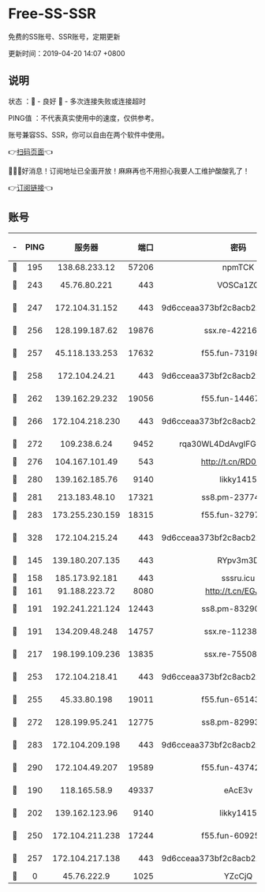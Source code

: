 # Free-SS-SSR

免费的SS账号、SSR账号，定期更新

更新时间：2019-04-20 14:07 +0800

## 说明

状态     ：🙂 - 良好 🙁 - 多次连接失败或连接超时

PING值   ：不代表真实使用中的速度，仅供参考。

账号兼容SS、SSR，你可以自由在两个软件中使用。

👉[扫码页面](https://liesauer.github.io/Free-SS-SSR/)👈

🎉🎉🎉好消息！订阅地址已全面开放！麻麻再也不用担心我要人工维护酸酸乳了！

👉[订阅链接](https://www.liesauer.net/yogurt/subscribe?ACCESS_TOKEN=DAYxR3mMaZAsaqUb)👈

## 账号

|-|PING|服务器|端口|密码|加密方式|区域|
|:----:|:----:|:-----:|-----:|:----:|:----:|:----:|
|🙂|195|138.68.233.12|57206|npmTCK|rc4-md5|US|
|🙂|243|45.76.80.221|443|VOSCa1ZG|aes-256-cfb|DE|
|🙂|247|172.104.31.152|443|9d6cceaa373bf2c8acb22e60b6a58be6|aes-256-cfb|US|
|🙂|256|128.199.187.62|19876|ssx.re-42216625|aes-256-cfb|SG|
|🙂|257|45.118.133.253|17632|f55.fun-73198331|aes-256-cfb|SG|
|🙂|258|172.104.24.21|443|9d6cceaa373bf2c8acb22e60b6a58be6|aes-256-cfb|US|
|🙂|262|139.162.29.232|19056|f55.fun-14467023|aes-256-cfb|SG|
|🙂|266|172.104.218.230|443|9d6cceaa373bf2c8acb22e60b6a58be6|aes-256-cfb|US|
|🙂|272|109.238.6.24|9452|rqa30WL4DdAvgIFG6Fs3znzTa|aes-256-cfb|FR|
|🙂|276|104.167.101.49|543|http://t.cn/RD0D7sx|rc4-md5|CA|
|🙂|280|139.162.185.76|9140|likky1415|aes-256-cfb|DE|
|🙂|281|213.183.48.10|17321|ss8.pm-23774464|rc4-md5|RU|
|🙂|283|173.255.230.159|18315|f55.fun-32797324|aes-256-cfb|US|
|🙂|328|172.104.215.24|443|9d6cceaa373bf2c8acb22e60b6a58be6|aes-256-cfb|US|
|🙂|145|139.180.207.135|443|RYpv3m3D|aes-256-cfb|JP|
|🙂|158|185.173.92.181|443|sssru.icu|rc4-md5|RU|
|🙂|161|91.188.223.72|8080|http://t.cn/EGJIyrl|rc4-md5|RU|
|🙂|191|192.241.221.124|12443|ss8.pm-83290580|aes-256-cfb|US|
|🙂|191|134.209.48.248|14757|ssx.re-11238638|aes-256-cfb|US|
|🙂|217|198.199.109.236|13835|ssx.re-75508412|aes-256-cfb|US|
|🙂|253|172.104.218.41|443|9d6cceaa373bf2c8acb22e60b6a58be6|aes-256-cfb|US|
|🙂|255|45.33.80.198|19011|f55.fun-65143945|aes-256-cfb|US|
|🙂|272|128.199.95.241|12775|ss8.pm-82993561|aes-256-cfb|SG|
|🙂|283|172.104.209.198|443|9d6cceaa373bf2c8acb22e60b6a58be6|aes-256-cfb|US|
|🙂|290|172.104.49.207|19589|f55.fun-43742869|aes-256-cfb|SG|
|🙁|190|118.165.58.9|49337|eAcE3v|chacha20-ietf|TW|
|🙁|202|139.162.123.96|9140|likky1415|aes-256-cfb|JP|
|🙁|250|172.104.211.238|17244|f55.fun-60925074|aes-256-cfb|US|
|🙁|257|172.104.217.138|443|9d6cceaa373bf2c8acb22e60b6a58be6|aes-256-cfb|US|
|🙁|0|45.76.222.9|1025|YZcCjQ|rc4-md5|JP|
